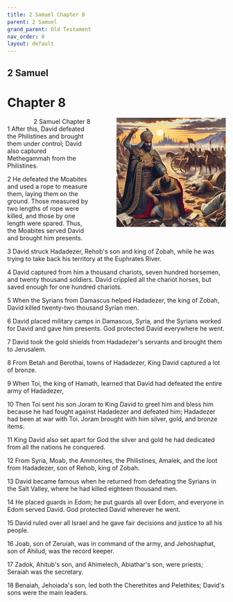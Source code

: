 ```yaml
---
title: 2 Samuel Chapter 8
parent: 2 Samuel
grand_parent: Old Testament
nav_order: 8
layout: default
---
```


## 2 Samuel

# Chapter 8

<div style="clear: both; text-align: right;">
    <div style="max-width: 50%; height: auto; float: right; margin: 0 0 10px 10px; padding-left: 10%;">
        <img src="/assets/Image/2 Samuel/500/8.jpg" alt="2 Samuel Chapter 8" class="chapter-image">
    </div>
    <figcaption style="font-size: 14px; text-align: right;">2 Samuel Chapter 8</figcaption>
</div>
1 After this, David defeated the Philistines and brought them under control; David also captured Methegammah from the Philistines.

2 He defeated the Moabites and used a rope to measure them, laying them on the ground. Those measured by two lengths of rope were killed, and those by one length were spared. Thus, the Moabites served David and brought him presents.

3 David struck Hadadezer, Rehob's son and king of Zobah, while he was trying to take back his territory at the Euphrates River.

4 David captured from him a thousand chariots, seven hundred horsemen, and twenty thousand soldiers. David crippled all the chariot horses, but saved enough for one hundred chariots.

5 When the Syrians from Damascus helped Hadadezer, the king of Zobah, David killed twenty-two thousand Syrian men.

6 David placed military camps in Damascus, Syria, and the Syrians worked for David and gave him presents. God protected David everywhere he went.

7 David took the gold shields from Hadadezer's servants and brought them to Jerusalem.

8 From Betah and Berothai, towns of Hadadezer, King David captured a lot of bronze.

9 When Toi, the king of Hamath, learned that David had defeated the entire army of Hadadezer,

10 Then Toi sent his son Joram to King David to greet him and bless him because he had fought against Hadadezer and defeated him; Hadadezer had been at war with Toi. Joram brought with him silver, gold, and bronze items.

11 King David also set apart for God the silver and gold he had dedicated from all the nations he conquered.

12 From Syria, Moab, the Ammonites, the Philistines, Amalek, and the loot from Hadadezer, son of Rehob, king of Zobah.

13 David became famous when he returned from defeating the Syrians in the Salt Valley, where he had killed eighteen thousand men.

14 He placed guards in Edom; he put guards all over Edom, and everyone in Edom served David. God protected David wherever he went.

15 David ruled over all Israel and he gave fair decisions and justice to all his people.

16 Joab, son of Zeruiah, was in command of the army, and Jehoshaphat, son of Ahilud, was the record keeper.

17 Zadok, Ahitub's son, and Ahimelech, Abiathar's son, were priests; Seraiah was the secretary.

18 Benaiah, Jehoiada's son, led both the Cherethites and Pelethites; David's sons were the main leaders.


